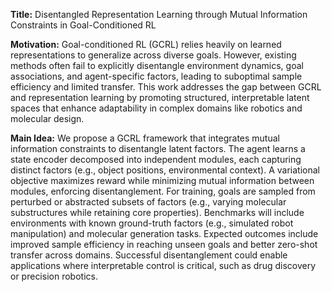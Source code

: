 **Title:** Disentangled Representation Learning through Mutual Information Constraints in Goal-Conditioned RL  

**Motivation:** Goal-conditioned RL (GCRL) relies heavily on learned representations to generalize across diverse goals. However, existing methods often fail to explicitly disentangle environment dynamics, goal associations, and agent-specific factors, leading to suboptimal sample efficiency and limited transfer. This work addresses the gap between GCRL and representation learning by promoting structured, interpretable latent spaces that enhance adaptability in complex domains like robotics and molecular design.  

**Main Idea:** We propose a GCRL framework that integrates mutual information constraints to disentangle latent factors. The agent learns a state encoder decomposed into independent modules, each capturing distinct factors (e.g., object positions, environmental context). A variational objective maximizes reward while minimizing mutual information between modules, enforcing disentanglement. For training, goals are sampled from perturbed or abstracted subsets of factors (e.g., varying molecular substructures while retaining core properties). Benchmarks will include environments with known ground-truth factors (e.g., simulated robot manipulation) and molecular generation tasks. Expected outcomes include improved sample efficiency in reaching unseen goals and better zero-shot transfer across domains. Successful disentanglement could enable applications where interpretable control is critical, such as drug discovery or precision robotics.